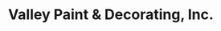 ---
title: "Valley Paint & Decorating, Inc."
url: /blacksburg/valley-paint-and-decorating-inc/
shop: paint
---